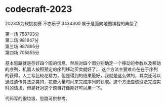 # codecraft-2023
2023华为软挑初赛 不亦乐乎 3434300 属于是面向地图编程的典型了

第一场   758703分  
第二场   981847分  
第三场   987895分  
第四场   705855分  

基本思路就是存好四个图的信息，然后对四个图分别确定一个移动的参数以及移动的序列，机器人按照预定的序列移动买卖就好了。
这个方法主要难点在在于序列的获得，人工写比较花精力，但是得到的结果最好，我就是这么做的，其次还可以通过遗传算法之类的，花费大量时间来完成序列的获取。这个方法应该没法完成实时的请求，但是针对这个题目好像刚好可以用一下。

代码写的很垃圾，思路可供参考。
